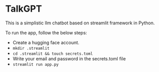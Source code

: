 # TalkGPT

This is a simplistic llm chatbot based on streamlit framework in Python.

To run the app, follow the below steps:

- Create a hugging face account.
- `mkdir .streamlit`
- `cd .streamlit && touch secrets.toml`
- Write your email and password in the secrets.toml file
- `streamlit run app.py`